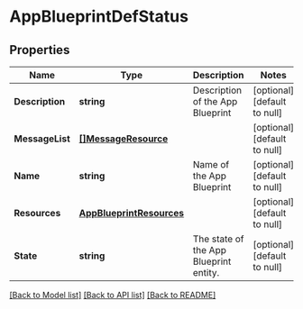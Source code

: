 # AppBlueprintDefStatus

## Properties
Name | Type | Description | Notes
------------ | ------------- | ------------- | -------------
**Description** | **string** | Description of the App Blueprint | [optional] [default to null]
**MessageList** | [**[]MessageResource**](message_resource.md) |  | [optional] [default to null]
**Name** | **string** | Name of the App Blueprint | [optional] [default to null]
**Resources** | [**AppBlueprintResources**](app_blueprint_resources.md) |  | [optional] [default to null]
**State** | **string** | The state of the App Blueprint entity. | [optional] [default to null]

[[Back to Model list]](../README.md#documentation-for-models) [[Back to API list]](../README.md#documentation-for-api-endpoints) [[Back to README]](../README.md)
